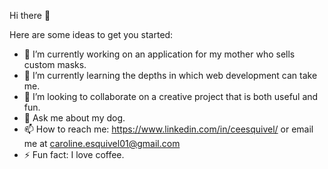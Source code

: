 Hi there 👋

Here are some ideas to get you started:

- 🔭 I’m currently working on an application for my mother who sells custom masks.
- 🌱 I’m currently learning the depths in which web development can take me.
- 👯 I’m looking to collaborate on a creative project that is both useful and fun.
- 💬 Ask me about my dog.
- 📫 How to reach me: https://www.linkedin.com/in/ceesquivel/ or email me at caroline.esquivel01@gmail.com
- ⚡ Fun fact: I love coffee.

